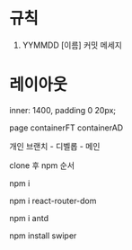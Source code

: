 # 규칙

1. YYMMDD [이름] 커밋 메세지

# 레이아웃

<ContainerFT> inner: 1400, padding 0 20px;

page
containerFT
containerAD

개인 브랜치 - 디벨롭 - 메인

clone 후 npm 순서

npm i

npm i react-router-dom

npm i antd

npm install swiper
